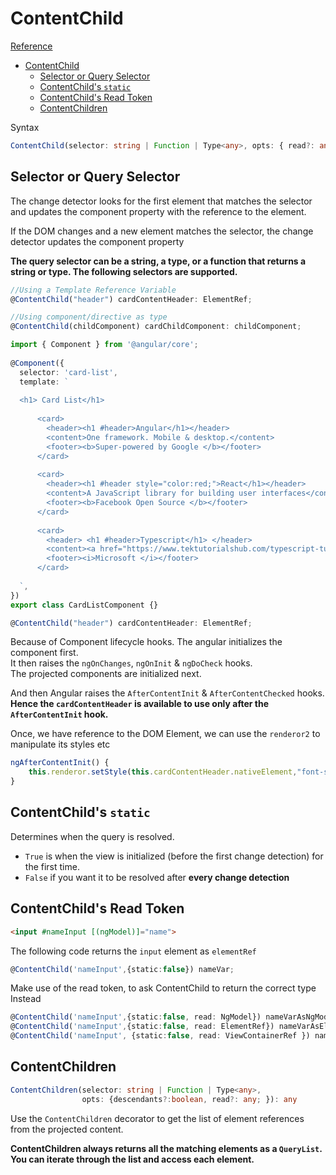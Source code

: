 # ContentChild

[Reference](https://www.tektutorialshub.com/angular/contentchild-and-contentchildren-in-angular/)

- [ContentChild](#contentchild)
  - [Selector or Query Selector](#selector-or-query-selector)
  - [ContentChild's `static`](#contentchilds-static)
  - [ContentChild's Read Token](#contentchilds-read-token)
  - [ContentChildren](#contentchildren)


Syntax
```typescript
ContentChild(selector: string | Function | Type<any>, opts: { read?: any; static: boolean; }): any
```

## Selector or Query Selector

The change detector looks for the first element that matches the selector and updates the component property with the reference to the element. 

If the DOM changes and a new element matches the selector, the change detector updates the component property

**The query selector can be a string, a type, or a function that returns a string or type. The following selectors are supported.**

```typescript
//Using a Template Reference Variable
@ContentChild("header") cardContentHeader: ElementRef;

//Using component/directive as type
@ContentChild(childComponent) cardChildComponent: childComponent;
```


```typescript
import { Component } from '@angular/core';
 
@Component({
  selector: 'card-list',
  template: `
  
  <h1> Card List</h1>
 
      <card>
        <header><h1 #header>Angular</h1></header>
        <content>One framework. Mobile & desktop.</content>
        <footer><b>Super-powered by Google </b></footer>
      </card>
        
      <card>
        <header><h1 #header style="color:red;">React</h1></header>
        <content>A JavaScript library for building user interfaces</content>
        <footer><b>Facebook Open Source </b></footer>
      </card>
 
      <card>
        <header> <h1 #header>Typescript</h1> </header>
        <content><a href="https://www.tektutorialshub.com/typescript-tutorial/"> Typescript</a> is a javascript for any scale</content>
        <footer><i>Microsoft </i></footer>
      </card>
 
  `,
})
export class CardListComponent {}
```

```typescript
@ContentChild("header") cardContentHeader: ElementRef;
```


Because of Component lifecycle hooks. 
The angular initializes the component first.     
It then raises the `ngOnChanges`, `ngOnInit` & `ngDoCheck` hooks.   
The projected components are initialized next.    

And then Angular raises the `AfterContentInit` & `AfterContentChecked` hooks. 
**Hence the `cardContentHeader` is available to use only after the `AfterContentInit` hook.**

Once, we have reference to the DOM Element, we can use the `renderor2` to manipulate its styles etc
```typescript
ngAfterContentInit() {
    this.renderor.setStyle(this.cardContentHeader.nativeElement,"font-size","20px")
}
```

## ContentChild's `static`

Determines when the query is resolved. 
- `True` is when the view is initialized (before the first change detection) for the first time. 
- `False` if you want it to be resolved after **every change detection**


## ContentChild's Read Token

```html
<input #nameInput [(ngModel)]="name">
```

The following code returns the `input` element as `elementRef`
```typescript
@ContentChild('nameInput',{static:false}) nameVar;
```
Make use of the read token, to ask ContentChild to return the correct type Instead
```typescript
@ContentChild('nameInput',{static:false, read: NgModel}) nameVarAsNgModel;
@ContentChild('nameInput',{static:false, read: ElementRef}) nameVarAsElementRef;
@ContentChild('nameInput', {static:false, read: ViewContainerRef }) nameVarAsViewContainerRef;
```



## ContentChildren

```typescript
ContentChildren(selector: string | Function | Type<any>, 
                opts: {descendants?:boolean, read?: any; }): any
```
Use the `ContentChildren` decorator to get the list of element references from the projected content.

**ContentChildren always returns all the matching elements as a `QueryList`. You can iterate through the list and access each element.**

